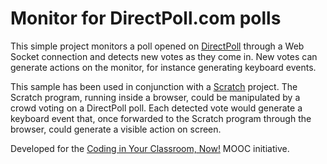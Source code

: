 ﻿# Monitor for DirectPoll.com polls

This simple project monitors a poll opened on [DirectPoll](http://directpoll.com/) through a Web Socket connection and detects new votes as they come in.
New votes can generate actions on the monitor, for instance generating keyboard events.

This sample has been used in conjunction with a [Scratch](https://scratch.mit.edu) project.
The Scratch program, running inside a browser, could be manipulated by a crowd voting on a DirectPoll poll.
Each detected vote would generate a keyboard event that, once forwarded to the Scratch program through the browser, could generate a visible action on screen.

Developed for the [Coding in Your Classroom, Now!](http://platform.europeanmoocs.eu/course_coding_in_your_classroom_now) MOOC initiative.
